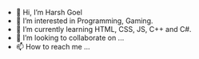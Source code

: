 - 👋 Hi, I’m Harsh Goel
- 👀 I’m interested in Programming, Gaming.
- 🌱 I’m currently learning HTML, CSS, JS, C++ and C#.
- 💞️ I’m looking to collaborate on ...
- 📫 How to reach me ...

<!---
Harshgoel17/Harshgoel17 is a ✨ special ✨ repository because its `README.md` (this file) appears on your GitHub profile.
You can click the Preview link to take a look at your changes.
--->

